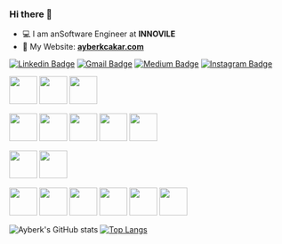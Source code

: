 ### Hi there 👋

- 💻 I am anSoftware Engineer at **INNOVILE**
- 💬 My Website: [**ayberkcakar.com**](https://ayberkcakar.com/)

[![Linkedin Badge](https://img.shields.io/badge/-ayberkcakar-blue?style=flat-square&logo=Linkedin&logoColor=white&link=https://www.linkedin.com/in/ayberkcakar/)](https://www.linkedin.com/in/ismailsefa/) 
[![Gmail Badge](https://img.shields.io/badge/-ayberkcakar35@gmail.com-c14438?style=flat-square&logo=Gmail&logoColor=white&link=mailto:ayberkcakar35@gmail.com)](mailto:ayberkcakar35@gmail.com)
[![Medium Badge](https://img.shields.io/badge/Medium-12100E?style=for-the-badge&logo=medium&logoColor=white)](https://medium.com/@ayberkcakar)
[![Instagram Badge](https://img.shields.io/badge/Instagram-E4405F?style=for-the-badge&logo=instagram&logoColor=white)](https://www.instagram.com/ayberkcakar/)

<code><img height="50" src="https://www.vectorlogo.zone/logos/docker/docker-ar21.svg"></code>
<code><img height="50" src="https://www.vectorlogo.zone/logos/heroku/heroku-ar21.svg"></code>
<code><img height="50" src="https://www.vectorlogo.zone/logos/npmjs/npmjs-ar21.svg"></code>

<code><img height="50" src="https://www.vectorlogo.zone/logos/nodejs/nodejs-horizontal.svg"></code>
<code><img height="50" src="https://www.vectorlogo.zone/logos/angular/angular-ar21.svg"></code>
<code><img height="50" src="https://www.vectorlogo.zone/logos/reactjs/reactjs-ar21.svg"></code>
<code><img height="50" src="https://www.vectorlogo.zone/logos/dotnet/dotnet-horizontal.svg"></code>
<code><img height="50" src="https://www.vectorlogo.zone/logos/mochajs/mochajs-ar21.svg"></code>

<code><img height="50" src="https://www.vectorlogo.zone/logos/getbootstrap/getbootstrap-ar21.svg"></code>
<code><img height="50" src="https://www.vectorlogo.zone/logos/sass-lang/sass-lang-ar21.svg"></code>

<code><img height="50" src="https://www.vectorlogo.zone/logos/mongodb/mongodb-ar21.svg"></code>
<code><img height="50" src="https://www.vectorlogo.zone/logos/mysql/mysql-ar21.svg"></code>
<code><img height="50" src="https://www.vectorlogo.zone/logos/postgresql/postgresql-ar21.svg"></code>
<code><img height="50" src="https://www.vectorlogo.zone/logos/oracle/oracle-ar21.svg"></code>
<code><img height="50" src="https://www.vectorlogo.zone/logos/graphql/graphql-ar21.svg"></code>
<code><img height="50" src="https://www.vectorlogo.zone/logos/hasuraio/hasuraio-ar21.svg"></code>


![Ayberk's GitHub stats](https://github-readme-stats.vercel.app/api?username=ayberkcakar&show_icons=true&theme=radical)
[![Top Langs](https://github-readme-stats.vercel.app/api/top-langs/?username=ayberkcakar&layout=compact&theme=radical)](https://github.com/anuraghazra/github-readme-stats)
